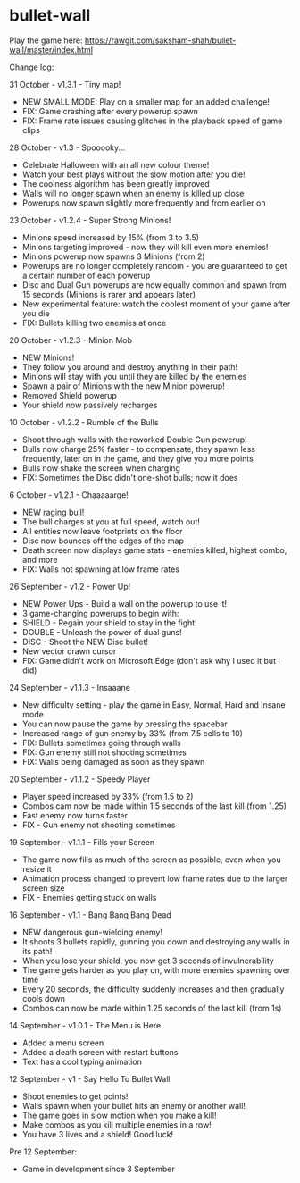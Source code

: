 # bullet-wall

Play the game here: https://rawgit.com/saksham-shah/bullet-wall/master/index.html

Change log:

31 October - v1.3.1 - Tiny map!

* NEW SMALL MODE: Play on a smaller map for an added challenge!
* FIX: Game crashing after every powerup spawn
* FIX: Frame rate issues causing glitches in the playback speed of game clips

28 October - v1.3 - Spooooky...

* Celebrate Halloween with an all new colour theme!
* Watch your best plays without the slow motion after you die!
* The coolness algorithm has been greatly improved
* Walls will no longer spawn when an enemy is killed up close
* Powerups now spawn slightly more frequently and from earlier on

23 October - v1.2.4 - Super Strong Minions!

* Minions speed increased by 15% (from 3 to 3.5)
* Minions targeting improved - now they will kill even more enemies!
* Minions powerup now spawns 3 Minions (from 2)
* Powerups are no longer completely random - you are guaranteed to get a certain number of each powerup
* Disc and Dual Gun powerups are now equally common and spawn from 15 seconds (Minions is rarer and appears later)
* New experimental feature: watch the coolest moment of your game after you die
* FIX: Bullets killing two enemies at once

20 October - v1.2.3 - Minion Mob

* NEW Minions!
* They follow you around and destroy anything in their path!
* Minions will stay with you until they are killed by the enemies
* Spawn a pair of Minions with the new Minion powerup!
* Removed Shield powerup
* Your shield now passively recharges

10 October - v1.2.2 - Rumble of the Bulls

* Shoot through walls with the reworked Double Gun powerup!
* Bulls now charge 25% faster - to compensate, they spawn less frequently, later on in the game, and they give you more points
* Bulls now shake the screen when charging
* FIX: Sometimes the Disc didn't one-shot bulls; now it does

6 October - v1.2.1 - Chaaaaarge!

* NEW raging bull!
* The bull charges at you at full speed, watch out!
* All entities now leave footprints on the floor
* Disc now bounces off the edges of the map
* Death screen now displays game stats - enemies killed, highest combo, and more
* FIX: Walls not spawning at low frame rates

26 September - v1.2 - Power Up!

* NEW Power Ups - Build a wall on the powerup to use it!
* 3 game-changing powerups to begin with:
* SHIELD - Regain your shield to stay in the fight!
* DOUBLE - Unleash the power of dual guns!
* DISC - Shoot the NEW Disc bullet!
* New vector drawn cursor
* FIX: Game didn't work on Microsoft Edge (don't ask why I used it but I did)

24 September - v1.1.3 - Insaaane

* New difficulty setting - play the game in Easy, Normal, Hard and Insane mode
* You can now pause the game by pressing the spacebar
* Increased range of gun enemy by 33% (from 7.5 cells to 10)
* FIX: Bullets sometimes going through walls
* FIX: Gun enemy still not shooting sometimes
* FIX: Walls being damaged as soon as they spawn

20 September - v1.1.2 - Speedy Player

* Player speed increased by 33% (from 1.5 to 2)
* Combos cam now be made within 1.5 seconds of the last kill (from 1.25)
* Fast enemy now turns faster
* FIX - Gun enemy not shooting sometimes

19 September - v1.1.1 - Fills your Screen

* The game now fills as much of the screen as possible, even when you resize it
* Animation process changed to prevent low frame rates due to the larger screen size
* FIX - Enemies getting stuck on walls

16 September - v1.1 - Bang Bang Bang Dead

* NEW dangerous gun-wielding enemy!
* It shoots 3 bullets rapidly, gunning you down and destroying any walls in its path!
* When you lose your shield, you now get 3 seconds of invulnerability
* The game gets harder as you play on, with more enemies spawning over time
* Every 20 seconds, the difficulty suddenly increases and then gradually cools down
* Combos can now be made within 1.25 seconds of the last kill (from 1s)

14 September - v1.0.1 - The Menu is Here

* Added a menu screen
* Added a death screen with restart buttons
* Text has a cool typing animation

12 September - v1 - Say Hello To Bullet Wall

* Shoot enemies to get points!
* Walls spawn when your bullet hits an enemy or another wall!
* The game goes in slow motion when you make a kill!
* Make combos as you kill multiple enemies in a row!
* You have 3 lives and a shield! Good luck!

Pre 12 September:

* Game in development since 3 September
